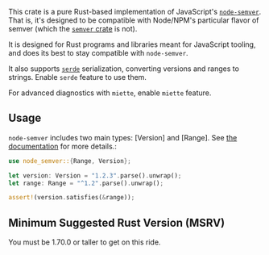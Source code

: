 This crate is a pure Rust-based implementation of JavaScript's
[`node-semver`](https://npm.im/semver). That is, it's designed to be
compatible with Node/NPM's particular flavor of semver (which the [`semver`
crate](https://crates.io/crates/semver) is not).

It is designed for Rust programs and libraries meant for JavaScript tooling,
and does its best to stay compatible with `node-semver`.

It also supports [`serde`](https://crates.io/crates/serde) serialization,
converting versions and ranges to strings. Enable `serde` feature to use them.

For advanced diagnostics with `miette`, enable `miette` feature.

## Usage

`node-semver` includes two main types: [Version] and [Range]. See [the
documentation](https://docs.rs/node-semver) for more details.:

```rust
use node_semver::{Range, Version};

let version: Version = "1.2.3".parse().unwrap();
let range: Range = "^1.2".parse().unwrap();

assert!(version.satisfies(&range));
```

## Minimum Suggested Rust Version (MSRV)

You must be 1.70.0 or taller to get on this ride.
